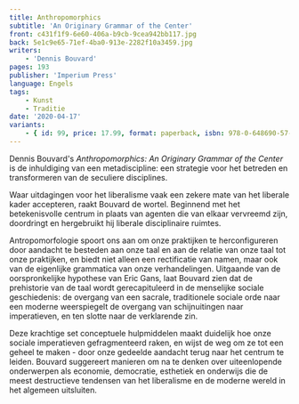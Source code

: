 ```yaml
---
title: Anthropomorphics
subtitle: 'An Originary Grammar of the Center'
front: c431f1f9-6e60-406a-b9cb-9cea942bb117.jpg
back: 5e1c9e65-71ef-4ba0-913e-2282f10a3459.jpg
writers:
    - 'Dennis Bouvard'
pages: 193
publisher: 'Imperium Press'
language: Engels
tags:
    - Kunst
    - Traditie
date: '2020-04-17'
variants:
    - { id: 99, price: 17.99, format: paperback, isbn: 978-0-648690-57-3 }
---
```


Dennis Bouvard's *Anthropomorphics: An Originary Grammar of the Center* is de inhuldiging van een metadiscipline: een strategie voor het betreden en transformeren van de seculiere disciplines.

Waar uitdagingen voor het liberalisme vaak een zekere mate van het liberale kader accepteren, raakt Bouvard de wortel. Beginnend met het betekenisvolle centrum in plaats van agenten die van elkaar vervreemd zijn, doordringt en hergebruikt hij liberale disciplinaire ruimtes.

Antropomorfologie spoort ons aan om onze praktijken te herconfigureren door aandacht te besteden aan onze taal en aan de relatie van onze taal tot onze praktijken, en biedt niet alleen een rectificatie van namen, maar ook van de eigenlijke grammatica van onze verhandelingen. Uitgaande van de oorspronkelijke hypothese van Eric Gans, laat Bouvard zien dat de prehistorie van de taal wordt gerecapituleerd in de menselijke sociale geschiedenis: de overgang van een sacrale, traditionele sociale orde naar een moderne weerspiegelt de overgang van schijnuitingen naar imperatieven, en ten slotte naar de verklarende zin.

Deze krachtige set conceptuele hulpmiddelen maakt duidelijk hoe onze sociale imperatieven gefragmenteerd raken, en wijst de weg om ze tot een geheel te maken - door onze gedeelde aandacht terug naar het centrum te leiden. Bouvard suggereert manieren om na te denken over uiteenlopende onderwerpen als economie, democratie, esthetiek en onderwijs die de meest destructieve tendensen van het liberalisme en de moderne wereld in het algemeen uitsluiten.
